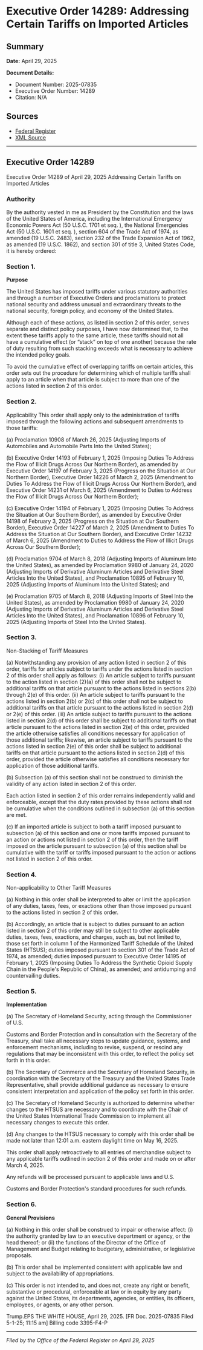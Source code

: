 # Executive Order 14289: Addressing Certain Tariffs on Imported Articles

## Summary

**Date:** April 29, 2025

**Document Details:**
- Document Number: 2025-07835
- Executive Order Number: 14289
- Citation: N/A

## Sources
- [Federal Register](https://www.federalregister.gov/documents/2025/05/02/2025-07835/addressing-certain-tariffs-on-imported-articles)
- [XML Source](https://www.federalregister.gov/documents/full_text/xml/2025/05/02/2025-07835.xml)

---

## Executive Order 14289

Executive Order 14289 of April 29, 2025
Addressing Certain Tariffs on Imported Articles
### Authority

By the authority vested in me as President by the Constitution and the laws of the United States of America, including the International Emergency Economic Powers Act (50 U.S.C. 1701 
et seq.
), the National Emergencies Act (50 U.S.C. 1601 
et seq.
), section 604 of the Trade Act of 1974, as amended (19 U.S.C. 2483), section 232 of the Trade Expansion Act of 1962, as amended (19 U.S.C. 1862), and section 301 of title 3, United States Code, it is hereby ordered:
### Section 1.

**Purpose**

The United States has imposed tariffs under various statutory authorities and through a number of Executive Orders and proclamations to protect national security and address unusual and extraordinary threats to the national security, foreign policy, and economy of the United States.

Although each of these actions, as listed in section 2 of this order, serves separate and distinct policy purposes, I have now determined that, to the extent these tariffs apply to the same article, these tariffs should not all have a cumulative effect (or “stack” on top of one another) because the rate of duty resulting from such stacking exceeds what is necessary to achieve the intended policy goals.

To avoid the cumulative effect of overlapping tariffs on certain articles, this order sets out the procedure for determining which of multiple tariffs shall apply to an article when that article is subject to more than one of the actions listed in section 2 of this order.
### Section 2.

Applicability
This order shall apply only to the administration of tariffs imposed through the following actions and subsequent amendments to those tariffs:

(a) Proclamation 10908 of March 26, 2025 (Adjusting Imports of Automobiles and Automobile Parts Into the United States);

(b) Executive Order 14193 of February 1, 2025 (Imposing Duties To Address the Flow of Illicit Drugs Across Our Northern Border), as amended by Executive Order 14197 of February 3, 2025 (Progress on the Situation at Our Northern Border), Executive Order 14226 of March 2, 2025 (Amendment to Duties To Address the Flow of Illicit Drugs Across Our Northern Border), and Executive Order 14231 of March 6, 2025 (Amendment to Duties to Address the Flow of Illicit Drugs Across Our Northern Border);

(c) Executive Order 14194 of February 1, 2025 (Imposing Duties To Address the Situation at Our Southern Border), as amended by Executive Order 14198 of February 3, 2025 (Progress on the Situation at Our Southern Border), Executive Order 14227 of March 2, 2025 (Amendment to Duties To Address the Situation at Our Southern Border), and Executive Order 14232 of March 6, 2025 (Amendment to Duties to Address the Flow of Illicit Drugs Across Our Southern Border);

(d) Proclamation 9704 of March 8, 2018 (Adjusting Imports of Aluminum Into the United States), as amended by Proclamation 9980 of January 24, 2020 (Adjusting Imports of Derivative Aluminum Articles and Derivative Steel Articles Into the United States), and Proclamation 10895 of February 10, 2025 (Adjusting Imports of Aluminum Into the United States); and

(e) Proclamation 9705 of March 8, 2018 (Adjusting Imports of Steel Into the United States), as amended by Proclamation 9980 of January 24, 2020 (Adjusting Imports of Derivative Aluminum Articles and Derivative Steel 
Articles Into the United States), and Proclamation 10896 of February 10, 2025 (Adjusting Imports of Steel Into the United States).
### Section 3.

Non-Stacking of Tariff Measures

(a) Notwithstanding any provision of any action listed in section 2 of this order, tariffs for articles subject to tariffs under the actions listed in section 2 of this order shall apply as follows:
    (i) An article subject to tariffs pursuant to the action listed in section (2)(a) of this order shall not be subject to additional tariffs on that article pursuant to the actions listed in sections 2(b) through 2(e) of this order.
    (ii) An article subject to tariffs pursuant to the actions listed in section 2(b) or 2(c) of this order shall not be subject to additional tariffs on that article pursuant to the actions listed in section 2(d) or 2(e) of this order.
    (iii) An article subject to tariffs pursuant to the actions listed in section 2(d) of this order shall be subject to additional tariffs on that article pursuant to the actions listed in section 2(e) of this order, provided the article otherwise satisfies all conditions necessary for application of those additional tariffs; likewise, an article subject to tariffs pursuant to the actions listed in section 2(e) of this order shall be subject to additional tariffs on that article pursuant to the actions listed in section 2(d) of this order, provided the article otherwise satisfies all conditions necessary for application of those additional tariffs.

(b) Subsection (a) of this section shall not be construed to diminish the validity of any action listed in section 2 of this order.

Each action listed in section 2 of this order remains independently valid and enforceable, except that the duty rates provided by these actions shall not be cumulative when the conditions outlined in subsection (a) of this section are met.

(c) If an imported article is subject to both a tariff imposed pursuant to subsection (a) of this section and one or more tariffs imposed pursuant to an action or actions not listed in section 2 of this order, then the tariff imposed on the article pursuant to subsection (a) of this section shall be cumulative with the tariff or tariffs imposed pursuant to the action or actions not listed in section 2 of this order.
### Section 4.

Non-applicability to Other Tariff Measures

(a) Nothing in this order shall be interpreted to alter or limit the application of any duties, taxes, fees, or exactions other than those imposed pursuant to the actions listed in section 2 of this order.

(b) Accordingly, an article that is subject to duties pursuant to an action listed in section 2 of this order may still be subject to other applicable duties, taxes, fees, exactions, and charges, such as, but not limited to, those set forth in column 1 of the Harmonized Tariff Schedule of the United States (HTSUS); duties imposed pursuant to section 301 of the Trade Act of 1974, as amended; duties imposed pursuant to Executive Order 14195 of February 1, 2025 (Imposing Duties To Address the Synthetic Opioid Supply Chain in the People's Republic of China), as amended; and antidumping and countervailing duties.
### Section 5.

**Implementation**

(a) The Secretary of Homeland Security, acting through the Commissioner of U.S.

Customs and Border Protection and in consultation with the Secretary of the Treasury, shall take all necessary steps to update guidance, systems, and enforcement mechanisms, including to revise, suspend, or rescind any regulations that may be inconsistent with this order, to reflect the policy set forth in this order.

(b) The Secretary of Commerce and the Secretary of Homeland Security, in coordination with the Secretary of the Treasury and the United States Trade Representative, shall provide additional guidance as necessary to ensure consistent interpretation and application of the policy set forth in this order.

(c) The Secretary of Homeland Security is authorized to determine whether changes to the HTSUS are necessary and to coordinate with the Chair 
of the United States International Trade Commission to implement all necessary changes to execute this order.

(d) Any changes to the HTSUS necessary to comply with this order shall be made not later than 12:01 a.m. eastern daylight time on May 16, 2025.

This order shall apply retroactively to all entries of merchandise subject to any applicable tariffs outlined in section 2 of this order and made on or after March 4, 2025.

Any refunds will be processed pursuant to applicable laws and U.S.

Customs and Border Protection's standard procedures for such refunds.
### Section 6.

**General Provisions**

(a) Nothing in this order shall be construed to impair or otherwise affect:
    (i) the authority granted by law to an executive department or agency, or the head thereof; or
    (ii) the functions of the Director of the Office of Management and Budget relating to budgetary, administrative, or legislative proposals.

(b) This order shall be implemented consistent with applicable law and subject to the availability of appropriations.

(c) This order is not intended to, and does not, create any right or benefit, substantive or procedural, enforceable at law or in equity by any party against the United States, its departments, agencies, or entities, its officers, employees, or agents, or any other person.

Trump.EPS
THE WHITE HOUSE,
April 29, 2025.
[FR Doc. 2025-07835 
Filed 5-1-25; 11:15 am]
Billing code 3395-F4-P

---

*Filed by the Office of the Federal Register on April 29, 2025*
